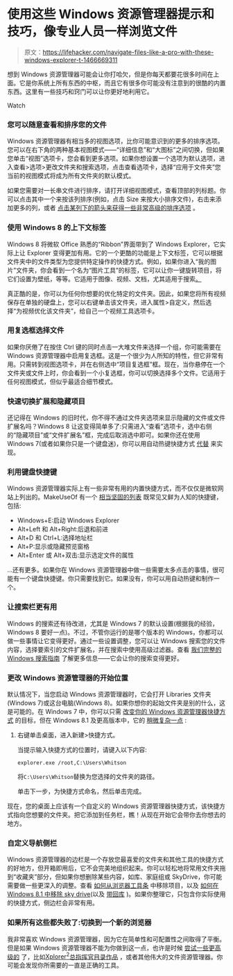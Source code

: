 # 使用这些 Windows 资源管理器提示和技巧，像专业人员一样浏览文件

> 原文：<https://lifehacker.com/navigate-files-like-a-pro-with-these-windows-explorer-t-1466669311>

想到 Windows 资源管理器可能会让你打哈欠，但是你每天都要花很多时间在上面。它是你系统上所有东西的中枢，而且它有很多你可能没有注意到的很酷的内置东西。这里有一些技巧和窍门可以让你更好地利用它。

Watch

### 您可以随意查看和排序您的文件

Windows 资源管理器有相当多的视图选项，比你可能意识到的更多的排序选项。您可以在右下角的两种基本视图模式——“详细信息”和“大图标”之间切换，但如果您单击“视图”选项卡，您会看到更多选项。如果你想设置一个选项为默认选项，进入查看>选项>更改文件夹和搜索选项，点击查看选项卡，选择“应用于文件夹”您当前的视图模式将成为所有文件夹的默认模式。

如果您需要对一长串文件进行排序，请打开详细视图模式，查看顶部的列标题。你可以点击其中一个来按该列排序(例如，点击 Size 来按大小排序文件)，右击来添加更多的列，或者 [点击某列下的箭头来获得一些非常高级的排序选项](https://lifehacker.com/get-more-powerful-sorting-options-in-windows-explorer-1443668344) 。

### 使用 Windows 8 的上下文标签

Windows 8 将微软 Office 熟悉的“Ribbon”界面带到了 Windows Explorer，它实际上让 Explorer 变得更加有用。它的一个更酷的功能是上下文标签，它可以根据文件夹中的文件类型为您提供特定操作的快捷方式。例如，如果你进入“我的图片”文件夹，你会看到一个名为“图片工具”的标签，它可以让你一键旋转项目，将它们设置为壁纸，等等。它适用于图像、视频、文档，尤其适用于搜索[。](https://lifehacker.com/perform-better-searches-in-windows-8-with-explorers-ri-511319194)

真正酷的是，你可以为任何你想要的优化特定的文件夹。因此，如果您将所有视频保存在单独的硬盘上，您可以右键单击该文件夹，进入属性>自定义，然后选择“为视频优化该文件夹”，给自己一个视频工具选项卡。

### 用复选框选择文件

如果你厌倦了在按住 Ctrl 键的同时点击一大堆文件来选择一个组，你可能需要在 Windows 资源管理器中启用复选框。这是一个很少为人所知的特性，但它非常有用。只需转到视图选项卡，并在右侧选中“项目复选框”框。现在，当你悬停在一个文件夹或文件上时，你会看到一个小复选框，你可以切换选择多个文件。它适用于任何视图模式，但似乎最适合细节模式。

### 快速切换扩展和隐藏项目

还记得在 Windows 的旧时代，你不得不通过文件夹选项来显示隐藏的文件或文件扩展名吗？Windows 8 让这变得简单多了:只需进入“查看”选项卡，选中右侧的“隐藏项目”或“文件扩展名”框，完成后取消选中即可。如果你还在使用 Windows 7(或者如果你只是一个键盘迷)，你可以用自动热键快捷方式 [代替](https://lifehacker.com/the-best-time-saving-autohotkey-tricks-you-should-be-us-5598693) 来实现。

### 利用键盘快捷键

Windows 资源管理器实际上有一些非常有用的内置快捷方式，而不仅仅是微软网站上列出的。MakeUseOf 有一个 [相当坚固的列表](http://www.makeuseof.com/tag/3-advanced-tips-tricks-windows-explorer/) 既常见又鲜为人知的快捷键，包括:

*   Windows+E:启动 Windows Explorer
*   Alt+Left 和 Alt+Right:后退和前进
*   Alt+D 和 Ctrl+L:选择地址栏
*   Alt+P:显示或隐藏预览窗格
*   Alt+Enter 或 Alt+双击:显示选定文件的属性

...还有更多。如果你在 Windows 资源管理器中做一些需要太多点击的事情，很可能有一个键盘快捷键。你只需要找到它。如果没有，你可以用自动热键和制作一个。

### 让搜索栏更有用

Windows 的搜索还有待改进，尤其是 Windows 7 的默认设置(根据我的经验，Windows 8 要好一点)。不过，不管你运行的是哪个版本的 Windows，你都可以做一些事情让它变得更好。通过一些设置调整，您可以让 Windows 搜索您的文件内容，选择要索引的文件扩展名，并在搜索中使用高级过滤器。查看 [我们完整的 Windows 搜索指南](https://lifehacker.com/make-windows-search-a-million-times-more-useful-with-th-5887848) 了解更多信息——它会让你的搜索变得更好。

### 更改 Windows 资源管理器的开始位置

默认情况下，当您启动 Windows 资源管理器时，它会打开 Libraries 文件夹(Windows 7)或这台电脑(Windows 8)。如果你想你的起始文件夹是别的什么，这是可能的。在 Windows 7 中，你可以只需 [改变你的 Windows 资源管理器快捷方式](https://lifehacker.com/how-to-change-windows-explorers-starting-location-5987400) 的目标，但在 Windows 8.1 及更高版本中，它的 [稍微复杂一点](http://www.makeuseof.com/tag/3-advanced-tips-tricks-windows-explorer/) :

1.  右键单击桌面，进入新建>快捷方式。

    当提示输入快捷方式的位置时，请键入以下内容:

    ```
    explorer.exe /root,C:\Users\Whitson
    ```

    将`C:\Users\Whitson`替换为您选择的文件夹的路径。

    单击下一步，为快捷方式命名，然后单击完成。

现在，您的桌面上应该有一个自定义的 Windows 资源管理器快捷方式，该快捷方式指向您想要的文件夹。把它添加到任务栏，瞧！从现在开始它会带你去你想去的地方。

### 自定义导航侧栏

Windows 资源管理器的边栏是一个存放您最喜爱的文件夹和其他工具的快捷方式的好地方，但开箱即用后，它不会完美地组织起来。你可以轻松地将常用文件夹拖到“收藏夹”部分，但如果你想删除某些内容，如库、家庭组或 SkyDrive，你可能需要做一些更深入的调整。查看 [如何从浏览器工具条](https://lifehacker.com/hide-pre-populated-items-in-windows-explorers-sidebar-5535350) 中移除项目，以及 [如何在 Windows 8.1 中移除 sky drive](http://lifehacker.com/how-to-get-rid-of-skydrive-in-windows-8-1-explorer-1447031829)(以及 [带回库](http://lifehacker.com/how-to-bring-libraries-back-in-windows-8-1-1446756473) )。如果你整理它，只包含你实际使用的快捷方式，侧边栏会非常有用。

### 如果所有这些都失败了:切换到一个新的浏览器

我非常喜欢 Windows 资源管理器，因为它在简单性和可配置性之间取得了平衡。但是如果 Windows 资源管理器不能为你做到这一点，也许是时候 [尝试一些更高级的](https://lifehacker.com/the-best-alternative-file-browser-for-windows-5824811) 了，比如[Xplorer<sup>2</sup>](http://www.zabkat.com/)[总指挥官](http://www.ghisler.com/)[目录作品](http://www.gpsoft.com.au/) ，或者其他伟大的文件资源管理器。你可能会发现你所需要的一直是正确的工具。